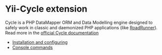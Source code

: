 # Yii-Cycle extension

Cycle is a PHP DataMapper ORM and Data Modelling engine designed to safely work
in classic and daemonized PHP applications
(like [RoadRunner](https://github.com/spiral/roadrunner)).\
Read more in the [official Cycle documentation](https://github.com/cycle/docs)

* [Installation and configuring](installation.md)
* [Console commands](console-commands.md)
